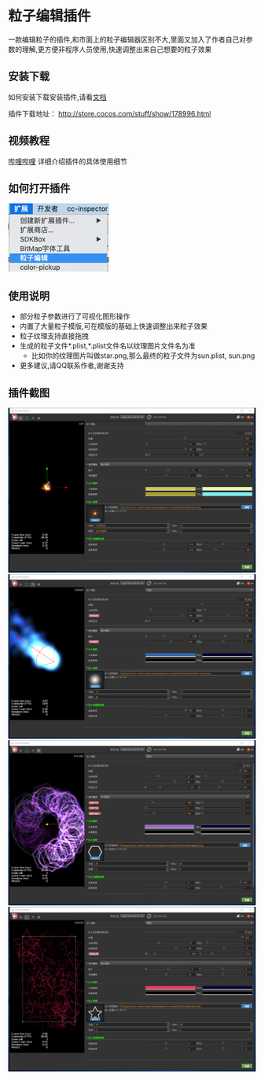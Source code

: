 # 粒子编辑插件

一款编辑粒子的插件,和市面上的粒子编辑器区别不大,里面又加入了作者自己对参数的理解,更方便非程序人员使用,快速调整出来自己想要的粒子效果

## 安装下载
如何安装下载安装插件,请看[文档](../commonSense/index.md)

插件下载地址： http://store.cocos.com/stuff/show/178996.html


## 视频教程
[哔哩哔哩](https://www.bilibili.com/video/av43854514/)
详细介绍插件的具体使用细节

## 如何打开插件
![](open.png)
## 使用说明
- 部分粒子参数进行了可视化图形操作
- 内置了大量粒子模版,可在模版的基础上快速调整出来粒子效果
- 粒子纹理支持直接拖拽
- 生成的粒子文件*.plist,*.plist文件名以纹理图片文件名为准
    - 比如你的纹理图片叫做star.png,那么最终的粒子文件为sun.plist, sun.png
- 更多建议,请QQ联系作者,谢谢支持    

## 插件截图
![](../../assets/particle/1.png)
![](../../assets/particle/2.png)
![](../../assets/particle/3.png)
![](../../assets/particle/4.png)

